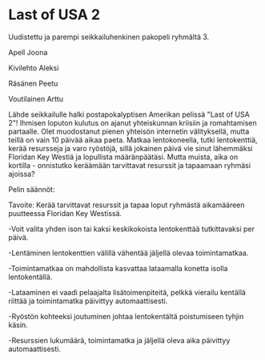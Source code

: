 # Last of USA 2

Uudistettu ja parempi seikkailuhenkinen pakopeli ryhmältä 3.

Apell Joona

Kivilehto Aleksi

Räsänen Peetu

Voutilainen Arttu 

Lähde seikkailulle halki postapokalyptisen Amerikan pelissä "Last of USA 2"! Ihmisen loputon kulutus on ajanut yhteiskunnan kriisiin ja romahtamisen partaalle. Olet muodostanut pienen yhteisön internetin välityksellä, mutta teillä on vain 10 päivää aikaa paeta. Matkaa lentokoneella, tutki lentokenttiä, kerää resursseja ja varo ryöstöjä, sillä jokainen päivä vie sinut lähemmäksi Floridan Key Westiä ja lopullista määränpäätäsi. Mutta muista, aika on kortilla - onnistutko keräämään tarvittavat resurssit ja tapaamaan ryhmäsi ajoissa?

Pelin säännöt:

Tavoite: Kerää tarvittavat resurssit ja tapaa loput ryhmästä aikamääreen puutteessa Floridan Key Westissä.

-Voit valita yhden ison tai kaksi keskikokoista lentokenttää tutkittavaksi per päivä.
    
-Lentäminen lentokenttien välillä vähentää jäljellä olevaa toimintamatkaa.
    
-Toimintamatkaa on mahdollista kasvattaa lataamalla konetta isolla lentokentällä.
    
-Lataaminen ei vaadi pelaajalta lisätoimenpiteitä, pelkkä vierailu kentällä riittää ja toimintamatka päivittyy automaattisesti.
    
-Ryöstön kohteeksi joutuminen johtaa lentokentältä poistumiseen tyhjin käsin. 
    
-Resurssien lukumäärä, toimintamatka ja jäljellä oleva aika päivittyy automaattisesti.
